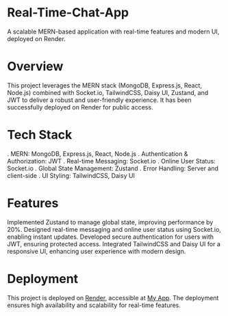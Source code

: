 # Real-Time-Chat-App
A scalable MERN-based application with real-time features and modern UI, deployed on Render.

# Overview
This project leverages the MERN stack (MongoDB, Express.js, React, Node.js) combined with Socket.io, TailwindCSS, Daisy UI, Zustand, and JWT to deliver a robust and user-friendly experience. It has been successfully deployed on Render for public access.

# Tech Stack
. MERN: MongoDB, Express.js, React, Node.js
. Authentication & Authorization: JWT
. Real-time Messaging: Socket.io
. Online User Status: Socket.io
. Global State Management: Zustand
. Error Handling: Server and client-side
. UI Styling: TailwindCSS, Daisy UI

# Features
Implemented Zustand to manage global state, improving performance by 20%.
Designed real-time messaging and online user status using Socket.io, enabling instant updates.
Developed secure authentication for users with JWT, ensuring protected access.
Integrated TailwindCSS and Daisy UI for a responsive UI, enhancing user experience with modern design.

# Deployment
This project is deployed on [Render](https://render.com), accessible at [My App](https://real-time-chat-app-fnyt.onrender.com/login). The deployment ensures high availability and scalability for real-time features.
